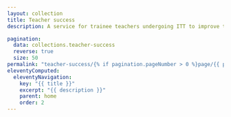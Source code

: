 ```yaml
---
layout: collection
title: Teacher success
description: A service for trainee teachers undergoing ITT to improve their training experience and get support and resources they need to succeed

pagination:
  data: collections.teacher-success
  reverse: true
  size: 50
permalink: "teacher-success/{% if pagination.pageNumber > 0 %}page/{{ pagination.pageNumber + 1 }}{% endif %}/"
eleventyComputed:
  eleventyNavigation:
    key: "{{ title }}"
    excerpt: "{{ description }}"
    parent: home
    order: 2
---
```


